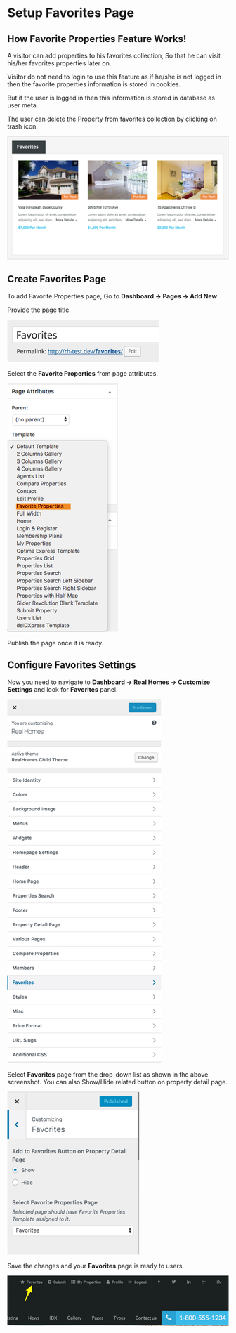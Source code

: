 # Setup Favorites Page

## How Favorite Properties Feature Works!

A visitor can add properties to his favorites collection, So that he can visit his/her favorites properties later on.

Visitor do not need to login to use this feature as if he/she is not logged in then the favorite properties information is stored in cookies. 

But if the user is logged in then this information is stored in database as user meta. 

The user can delete the Property from favorites collection by clicking on trash icon.

![Real Homes Documentation](images/member-pages/favorites-section-front-end.jpeg)

## Create Favorites Page

To add Favorite Properties page, Go to **Dashboard → Pages → Add New**

Provide the page title

![Real Homes Documentation](images/member-pages/favorites-title.png)

Select the **Favorite Properties** from page attributes. 

![Real Homes Documentation](images/member-pages/favorites-template.png)

Publish the page once it is ready.

## Configure Favorites Settings

Now you need to navigate to **Dashboard → Real Homes → Customize Settings** and look for **Favorites** panel.

![Real Homes Documentation](images/member-pages/favorites-main-panel.png)

Select **Favorites** page from the drop-down list as shown in the above screenshot. You can also Show/Hide related button on property detail page.

![Real Homes Documentation](images/member-pages/favorites-customizer-settings.png)

Save the changes and your **Favorites** page is ready to users. 

![Real Homes Documentation](images/member-pages/favorites-front-end.png)
